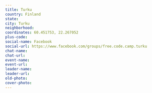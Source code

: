 ```yaml
---
title: Turku
country: Finland
state: 
city: Turku
neighborhood: 
coordinates: 60.451753, 22.267052
plus-code:
social-name: Facebook
social-url: https://www.facebook.com/groups/free.code.camp.turku
chat-name:
chat-url:
event-name:
event-url:
leader-name:
leader-url:
old-photo: 
cover-photo:
---
```

